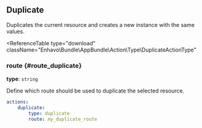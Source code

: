## Duplicate

Duplicates the current resource and creates a new instance with the same
values.

<ReferenceTable
type="download"
className="Enhavo\Bundle\AppBundle\Action\Type\DuplicateActionType"
>
<template v-slot:options>
    <ReferenceOption name="route" type="duplicate" :required="true" />
</template>
<template v-slot:inherit>
    <ReferenceOption name="route_parameters" />,
    <ReferenceOption name="label" />,
    <ReferenceOption name="translation_domain" />,
    <ReferenceOption name="hidden" />,
    <ReferenceOption name="permission" />,
    <ReferenceOption name="view_key" />,
    <ReferenceOption name="confirm" />,
    <ReferenceOption name="confirm_message" />,
    <ReferenceOption name="confirm_label_ok" />,
    <ReferenceOption name="confirm_label_cancel" />
</template>
</ReferenceTable>

### route {#route_duplicate}

**type**: `string`

Define which route should be used to duplicate the selected resource.

``` yaml
actions:
    duplicate:
        type: duplicate
        route: my_duplicate_route
```
